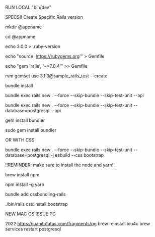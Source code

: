 RUN LOCAL "bin/dev"

SPECS!! Create Specific Rails version


mkdir @appname

cd @appname

echo 3.0.0 > .ruby-version

echo "source 'https://rubygems.org'" > Gemfile

echo "gem 'rails', '~>7.0.4'"  >>  Gemfile

rvm gemset use  3.1.3@sample_rails_test --create

bundle install

bundle exec rails new . --force --skip-bundle --skip-test-unit --api

bundle exec rails new . --force --skip-bundle --skip-test-unit --database=postgresql --api

gem install bundler

sudo gem install bundler

OR WITH CSS

bundle exec rails new . --force --skip-bundle --skip-test-unit --database=postgresql  -j esbuild --css bootstrap

!!REMINDER: make sure to install the node and yarn!!

brew  install npm

npm install -g yarn

bundle add cssbundling-rails

./bin/rails css:install:bootstrap

NEW MAC OS ISSUE PG

2022
https://juanitofatas.com/fragments/pg
brew reinstall icu4c
brew services restart postgresql
